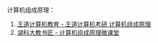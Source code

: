 

计算机组成原理：

1. [王道计算机教育 - 王道计算机考研 计算机组成原理](https://www.bilibili.com/video/BV1ps4y1d73V/) 
2. [湖科大教书匠 - 计算机组成原理微课堂](https://www.bilibili.com/video/BV1qG41197E4/) 
